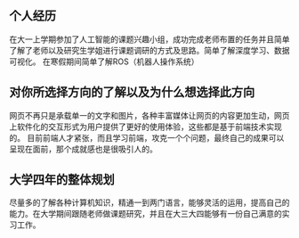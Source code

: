 ## 个人经历
在大一上学期参加了人工智能的课题兴趣小组，成功完成老师布置的任务并且简单了解了老师以及研究生学姐进行课题调研的方式及思路。简单了解深度学习、数据可视化。
在寒假期间简单了解ROS（机器人操作系统）

## 对你所选择方向的了解以及为什么想选择此方向
网页不再只是承载单一的文字和图片，各种丰富媒体让网页的内容更加生动，网页上软件化的交互形式为用户提供了更好的使用体验，这些都是基于前端技术实现的。
目前前端人才紧张，而且学习前端，攻克一个个问题，最终自己的成果可以呈现在面前，那个成就感也是很吸引人的。

## 大学四年的整体规划
尽量多的了解各种计算机知识，精通一到两门语言，能够灵活的运用，提高自己的能力。在大学期间跟随老师做课题研究，并且在大三大四能够有一份自己满意的实习工作。
